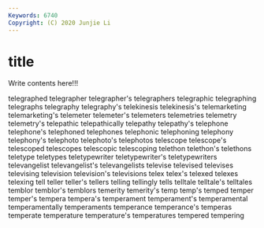 ```yaml
---
Keywords: 6740
Copyright: (C) 2020 Junjie Li
---
```


# title

Write contents here!!!

telegraphed 
telegrapher 
telegrapher's 
telegraphers 
telegraphic 
telegraphing 
telegraphs 
telegraphy 
telegraphy's
telekinesis 
telekinesis's 
telemarketing 
telemarketing's 
telemeter 
telemeter's 
telemeters 
telemetries 
telemetry 
telemetry's
telepathic 
telepathically 
telepathy 
telepathy's 
telephone 
telephone's 
telephoned 
telephones 
telephonic 
telephoning
telephony 
telephony's 
telephoto 
telephoto's 
telephotos 
telescope 
telescope's 
telescoped 
telescopes 
telescopic
telescoping 
telethon 
telethon's 
telethons 
teletype 
teletypes 
teletypewriter 
teletypewriter's 
teletypewriters 
televangelist
televangelist's 
televangelists 
televise 
televised 
televises 
televising 
television 
television's 
televisions 
telex
telex's 
telexed 
telexes 
telexing 
tell 
teller 
teller's 
tellers 
telling 
tellingly
tells 
telltale 
telltale's 
telltales 
temblor 
temblor's 
temblors 
temerity 
temerity's 
temp
temp's 
temped 
temper 
temper's 
tempera 
tempera's 
temperament 
temperament's 
temperamental 
temperamentally
temperaments 
temperance 
temperance's 
temperas 
temperate 
temperature 
temperature's 
temperatures 
tempered 
tempering
